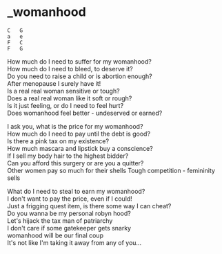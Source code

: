 # _womanhood

```
C	G
a	e
F	C
F	G
```

How much do I need to suffer for my womanhood?  
How much do I need to bleed, to deserve it?  
Do you need to raise a child or is abortion enough?  
After menopause I surely have it!  
Is a real real woman sensitive or tough?  
Does a real real woman like it soft or rough?  
Is it just feeling, or do I need to feel hurt?  
Does womanhood feel better - undeserved or earned?


I ask you, what is the price for my womanhood?  
How much do I need to pay until the debt is good?  
Is there a pink tax on my existence?  
How much mascara and lipstick buy a conscience?  
If I sell my body hair to the highest bidder?  
Can you afford this surgery or are you a quitter?  
Other women pay so much for their shells
Tough competition - femininity sells  


What do I need to steal to earn my womanhood?  
I don't want to pay the price, even if I could!  
Just a frigging quest item, is there some way I can cheat?  
Do you wanna be my personal robyn hood?  
Let's hijack the tax man of patriarchy  
I don't care if some gatekeeper gets snarky  
womanhood will be our final coup  
It's not like I'm taking it away from any of you...

